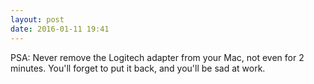 ```yaml
---
layout: post
date: 2016-01-11 19:41
---
```

PSA: Never remove the Logitech adapter from your Mac, not even for 2 minutes. You'll forget to put it back, and you'll be sad at work.
